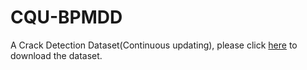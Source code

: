 # CQU-BPMDD
A Crack Detection Dataset(Continuous updating), please click [here](https://drive.google.com/drive/folders/1z77T172u3Zq08iXSyZjkPwOA5pxgmv4I?hl=zh_CN) to download the dataset.
